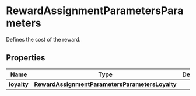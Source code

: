 

# RewardAssignmentParametersParameters

Defines the cost of the reward.

## Properties

| Name | Type | Description |
|------------ | ------------- | ------------- |
|**loyalty** | [**RewardAssignmentParametersParametersLoyalty**](RewardAssignmentParametersParametersLoyalty.md) |  |



